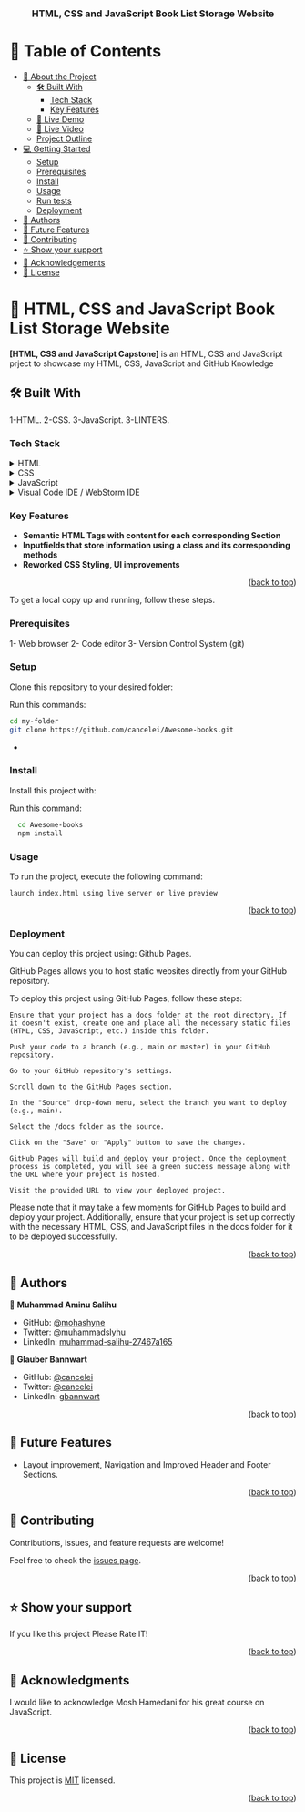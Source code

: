 <div align="center">
 <!-- <img src="./images/murple_logo.png" alt="logo" width="140"  height="auto" /> -->
  <h3><b>HTML, CSS and JavaScript Book List Storage Website</b></h3>
</div>

# 📗 Table of Contents

- [📖 About the Project](#about-project)
    - [🛠 Built With](#built-with)
        - [Tech Stack](#tech-stack)
        - [Key Features](#key-features)
    - [🚀 Live Demo](#live-demo)
    - [🚀 Live Video](#live-video)
    - [Project Outline](#project-outline)
- [💻 Getting Started](#getting-started)
    - [Setup](#setup)
    - [Prerequisites](#prerequisites)
    - [Install](#install)
    - [Usage](#usage)
    - [Run tests](#run-tests)
    - [Deployment](#deployment)
- [👥 Authors](#authors)
- [🔭 Future Features](#future-features)
- [🤝 Contributing](#contributing)
- [⭐️ Show your support](#support)
- [🙏 Acknowledgements](#acknowledgements)
- [📝 License](#license)

# 📖 <a name="about-project">HTML, CSS and JavaScript Book List Storage Website</a>

**[HTML, CSS and JavaScript Capstone]** is an HTML, CSS and JavaScript prject to showcase my HTML, CSS, JavaScript and GitHub Knowledge

## 🛠 Built With <a name="built-with"></a>

1-HTML.
2-CSS.
3-JavaScript.
3-LINTERS.

### Tech Stack <a name="tech-stack"></a>

<details>
  <summary>HTML</summary>
</details>
<details>
  <summary>CSS</summary>
</details>
<details>
  <summary>JavaScript</summary>
</details>
<details>
<summary>Visual Code IDE / WebStorm IDE</summary>
</details>

<!-- Features -->

### Key Features <a name="key-features"></a>

- **Semantic HTML Tags with content for each corresponding Section**
- **Inputfields that store information using a class and its corresponding methods**
- **Reworked CSS Styling, UI improvements**

<p align="right">(<a href="#readme-top">back to top</a>)</p>

<!-- ## 🚀 Live Demo <a name="live-demo"></a> -->

<!-- <p>For Live demo click
<a href="https://github.com/cancelei/Awesome-books.git"> here </a></p> -->

<!-- ## 🚀 Live Video <a name="live-video"></a> -->

<!-- <p>For Live video presentation click
<a href="https://drive.google.com/drive/"> here </a></p>
## 💻 Getting Started <a name="getting-started"></a> -->

To get a local copy up and running, follow these steps.

### Prerequisites

1- Web browser
2- Code editor
3- Version Control System (git)

### Setup

Clone this repository to your desired folder:

Run this commands:

```sh
cd my-folder
git clone https://github.com/cancelei/Awesome-books.git
```

-

### Install

Install this project with:

Run this command:

```sh
  cd Awesome-books
  npm install
```

### Usage

To run the project, execute the following command:

```
launch index.html using live server or live preview
```


<p align="right">(<a href="#readme-top">back to top</a>)</p>

### Deployment

You can deploy this project using: Github Pages.

GitHub Pages allows you to host static websites directly from your GitHub repository.

To deploy this project using GitHub Pages, follow these steps:

    Ensure that your project has a docs folder at the root directory. If it doesn't exist, create one and place all the necessary static files (HTML, CSS, JavaScript, etc.) inside this folder.

    Push your code to a branch (e.g., main or master) in your GitHub repository.

    Go to your GitHub repository's settings.

    Scroll down to the GitHub Pages section.

    In the "Source" drop-down menu, select the branch you want to deploy (e.g., main).

    Select the /docs folder as the source.

    Click on the "Save" or "Apply" button to save the changes.

    GitHub Pages will build and deploy your project. Once the deployment process is completed, you will see a green success message along with the URL where your project is hosted.

    Visit the provided URL to view your deployed project.

Please note that it may take a few moments for GitHub Pages to build and deploy your project. Additionally, ensure that your project is set up correctly with the necessary HTML, CSS, and JavaScript files in the docs folder for it to be deployed successfully.

<p align="right">(<a href="#readme-top">back to top</a>)</p>

<!-- AUTHORS -->

## 👥 Authors <a name="authors"></a>

👤 **Muhammad Aminu Salihu**

- GitHub: [@mohashyne](https://github.com/mohashyne)
- Twitter: [@muhammadslyhu](https://twitter.com/muhammadslyhu)
- LinkedIn: [muhammad-salihu-27467a165](https://linkedin.com/in/muhammad-salihu-27467a165)


👤 **Glauber Bannwart**

- GitHub: [@cancelei](https://github.com/cancelei)
- Twitter: [@cancelei](https://twitter.com/cancelei/)
- LinkedIn: [gbannwart](https://linkedin.com/in/gbannwart/)
<p align="right">(<a href="#readme-top">back to top</a>)</p>


## 🔭 Future Features <a name="future-features"></a>

- Layout improvement, Navigation and Improved Header and Footer Sections.

<p align="right">(<a href="#readme-top">back to top</a>)</p>

## 🤝 Contributing <a name="contributing"></a>

Contributions, issues, and feature requests are welcome!

Feel free to check the <a href="https://github.com/mohashyne/Module1_Capstone/issues">issues page</a>.

<p align="right">(<a href="#readme-top">back to top</a>)</p>

## ⭐️ Show your support <a name="support"></a>

If you like this project Please Rate IT!

<p align="right">(<a href="#readme-top">back to top</a>)</p>

## 🙏 Acknowledgments <a name="acknowledgements"></a>

I would like to acknowledge Mosh Hamedani for his great course on JavaScript.

<p align="right">(<a href="#readme-top">back to top</a>)</p>

## 📝 License <a name="license"></a>

This project is [MIT](MIT.md) licensed.

<p align="right">(<a href="#readme-top">back to top</a>)</p>

